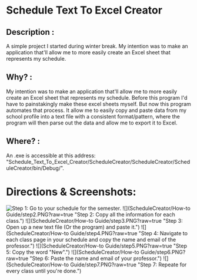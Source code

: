 # Schedule Text To Excel Creator

## Description :
  A simple project I started during winter break. My intention was to make an application that'll allow me to more easily create an Excel sheet that represents my schedule. 

## Why? :
  My intention was to make an application that'll allow me to more easily create an Excel sheet that represents my schedule. Before this program I'd have to painstakingly make these excel sheets myself. But now this program automates that process. It allow me to easily copy and paste data from my school profile into a text file with a consistent format/pattern, where the program will then parse out the data and allow me to export it to Excel.

## Where? :
  An .exe is accessible at this address: "Schedule_Text_To_Excel_Creator/ScheduleCreator/ScheduleCreator/ScheduleCreator/bin/Debug/".

# Directions & Screenshots:
![](https://github.com/MikeSemicolonD/Schedule_Text_To_Excel_Creator/blob/master/ScheduleCreator/How-to%20Guide/step1.PNG "Step 1: Go to your schedule for the semester.")
![](ScheduleCreator/How-to Guide/step2.PNG?raw=true "Step 2: Copy all the information for each class.")
![](ScheduleCreator/How-to Guide/step3.PNG?raw=true "Step 3: Open up a new text file (Or the program) and paste it.")
![](ScheduleCreator/How-to Guide/step4.PNG?raw=true "Step 4: Navigate to each class page in your schedule and copy the name and email of the professor.")
![](ScheduleCreator/How-to Guide/step5.PNG?raw=true "Step 5: Copy the word "New".")
![](ScheduleCreator/How-to Guide/step6.PNG?raw=true "Step 6: Paste the name and email of your professor.")
![](ScheduleCreator/How-to Guide/step7.PNG?raw=true "Step 7: Repeate for every class until you're done.")
